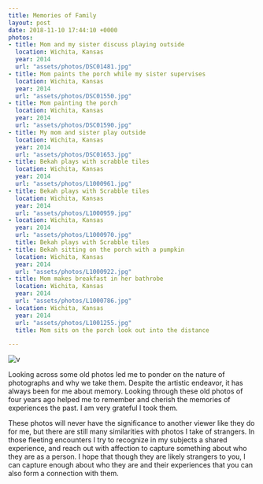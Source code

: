 ```yaml
---
title: Memories of Family
layout: post
date: 2018-11-10 17:44:10 +0000
photos:
- title: Mom and my sister discuss playing outside
  location: Wichita, Kansas
  year: 2014
  url: "assets/photos/DSC01481.jpg"
- title: Mom paints the porch while my sister supervises
  location: Wichita, Kansas
  year: 2014
  url: "assets/photos/DSC01550.jpg"
- title: Mom painting the porch
  location: Wichita, Kansas
  year: 2014
  url: "assets/photos/DSC01590.jpg"
- title: My mom and sister play outside
  location: Wichita, Kansas
  year: 2014
  url: "assets/photos/DSC01653.jpg"
- title: Bekah plays with scrabble tiles
  location: Wichita, Kansas
  year: 2014
  url: "assets/photos/L1000961.jpg"
- title: Bekah plays with Scrabble tiles
  location: Wichita, Kansas
  year: 2014
  url: "assets/photos/L1000959.jpg"
- location: Wichita, Kansas
  year: 2014
  url: "assets/photos/L1000970.jpg"
  title: Bekah plays with Scrabble tiles
- title: Bekah sitting on the porch with a pumpkin
  location: Wichita, Kansas
  year: 2014
  url: "assets/photos/L1000922.jpg"
- title: Mom makes breakfast in her bathrobe
  location: Wichita, Kansas
  year: 2014
  url: "assets/photos/L1000786.jpg"
- location: Wichita, Kansas
  year: 2014
  url: "assets/photos/L1001255.jpg"
  title: Mom sits on the porch look out into the distance

---
```

![v](/assets/photos/L1000934.jpg "Bekah turns to look at me while playing on the porch")

Looking across some old photos led me to ponder on the nature of photographs and why we take them. Despite the artistic endeavor, it has always been for me about memory. Looking through these old photos of four years ago helped me to remember and cherish the memories of experiences the past. I am very grateful I took them.

These photos will never have the significance to another viewer like they do for me, but there are still many similarities with photos I take of strangers. In those fleeting encounters I try to recognize in my subjects a shared experience, and reach out with affection to capture something about who they are as a person. I hope that though they are likely strangers to you, I can capture enough about who they are and their experiences that you can also form a connection with them.